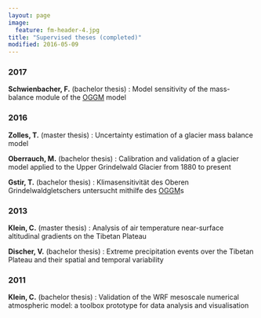 ```yaml
---
layout: page
image:
  feature: fm-header-4.jpg
title: "Supervised theses (completed)"
modified: 2016-05-09
---
```


### 2017

**Schwienbacher, F.** (bachelor thesis)
: Model sensitivity of the mass-balance module of the [OGGM](http://oggm.org/) model


### 2016

**Zolles, T.** (master thesis)
: Uncertainty estimation of a glacier mass balance model

**Oberrauch, M.** (bachelor thesis)
: Calibration and validation of a glacier model applied to the Upper Grindelwald Glacier from 1880 to present

**Gstir, T.**  (bachelor thesis)
: Klimasensitivität des Oberen Grindelwaldgletschers untersucht mithilfe des [OGGM](http://oggm.org/)s


### 2013

**Klein, C.** (master thesis)
: Analysis of air temperature near-surface altitudinal gradients on the Tibetan Plateau

**Discher, V.** (bachelor thesis)
: Extreme precipitation events over the Tibetan Plateau and their spatial and temporal variability


### 2011

**Klein, C.** (bachelor thesis)
: Validation of the WRF mesoscale numerical atmospheric model: a toolbox prototype for data analysis and visualisation
